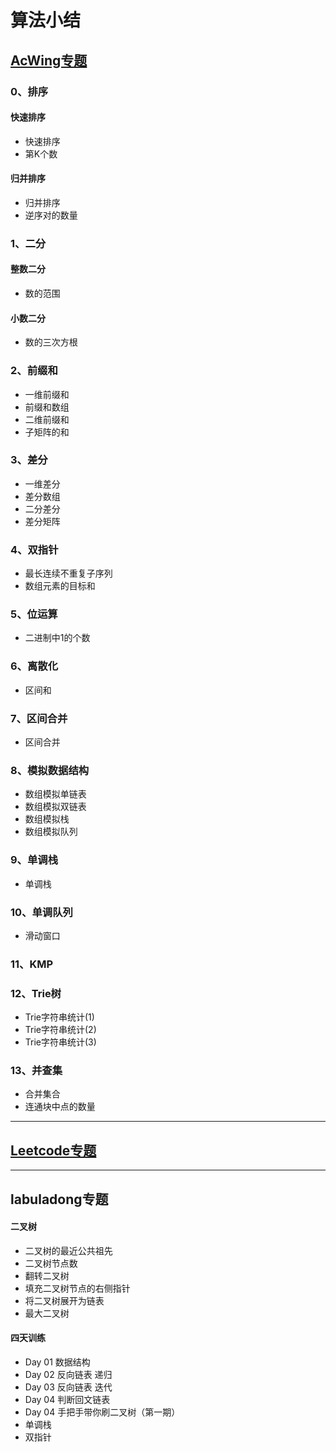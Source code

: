 # 算法小结
## [AcWing专题](https://www.acwing.com/user/myspace/index/85346/)
### 0、排序
#### 快速排序
+ 快速排序
+ 第K个数
#### 归并排序
+ 归并排序
+ 逆序对的数量
### 1、二分
#### 整数二分
+ 数的范围
#### 小数二分
+ 数的三次方根
### 2、前缀和

+ 一维前缀和
+ 前缀和数组
+ 二维前缀和
+ 子矩阵的和

### 3、差分

+ 一维差分
+ 差分数组
+ 二分差分
+ 差分矩阵

### 4、双指针

+ 最长连续不重复子序列
+ 数组元素的目标和

### 5、位运算

+ 二进制中1的个数

### 6、离散化

+ 区间和

### 7、区间合并

+ 区间合并

### 8、模拟数据结构

+ 数组模拟单链表
+ 数组模拟双链表
+ 数组模拟栈
+ 数组模拟队列

### 9、单调栈

+ 单调栈

### 10、单调队列

+ 滑动窗口

### 11、KMP

### 12、Trie树

+ Trie字符串统计(1)
+ Trie字符串统计(2)
+ Trie字符串统计(3)

### 13、并查集

+ 合并集合
+ 连通块中点的数量



----
## [Leetcode专题](https://leetcode-cn.com/u/buchiyu/)

----
## labuladong专题
#### 二叉树
+ 二叉树的最近公共祖先
+ 二叉树节点数
+ 翻转二叉树
+ 填充二叉树节点的右侧指针
+ 将二叉树展开为链表
+ 最大二叉树
#### 四天训练
+ Day 01 数据结构
+ Day 02 反向链表 递归
+ Day 03 反向链表 迭代
+ Day 04 判断回文链表
+ Day 04 手把手带你刷二叉树（第一期）
+ 单调栈
+ 双指针
